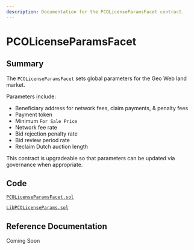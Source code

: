 ```yaml
---
description: Documentation for the PCOLicenseParamsFacet contract.
---
```


# PCOLicenseParamsFacet

## Summary

The `PCOLicenseParamsFacet` sets global parameters for the Geo Web land market.

Parameters include:

* Beneficiary address for network fees, claim payments, & penalty fees
* Payment token
* Minimum `For Sale Price`
* Network fee rate
* Bid rejection penalty rate
* Bid review period rate
* Reclaim Dutch auction length

This contract is upgradeable so that parameters can be updated via governance when appropriate.

## Code

[`PCOLicenseParamsFacet.sol`](https://github.com/Geo-Web-Project/core-contracts/blob/main/contracts/registry/facets/PCOLicenseParamsFacet.sol)

[`LibPCOLicenseParams.sol`](https://github.com/Geo-Web-Project/core-contracts/blob/main/contracts/registry/libraries/LibPCOLicenseParams.sol)

## Reference Documentation

Coming Soon

